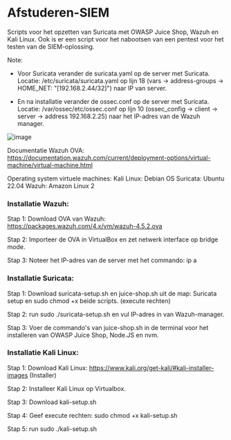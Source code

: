 # Afstuderen-SIEM
 Scripts voor het opzetten van Suricata met OWASP Juice Shop, Wazuh en Kali Linux. Ook is er een script voor het nabootsen van een pentest voor het testen van de SIEM-oplossing. 

Note:
- Voor Suricata verander de suricata.yaml op de server met Suricata. Locatie: /etc/suricata/suricata.yaml op lijn 18 (vars -> address-groups -> HOME_NET: "[192.168.2.44/32]") naar IP van server.

- En na installatie verander de ossec.conf op de server met Suricata. Locatie: /var/ossec/etc/ossec.conf op lijn 10 (ossec_config -> client -> server -> address 192.168.2.25) naar het IP-adres van de Wazuh manager.

![image](https://github.com/Jensjee/Afstuderen-SIEM/assets/16975896/74a05d0f-5c9d-4c41-8310-cb67328ccdb0)

Documentatie Wazuh OVA: https://documentation.wazuh.com/current/deployment-options/virtual-machine/virtual-machine.html 

Operating system virtuele machines:
Kali Linux: Debian OS
Suricata: Ubuntu 22.04
Wazuh: Amazon Linux 2

### Installatie Wazuh:

Stap 1: Download OVA van Wazuh: https://packages.wazuh.com/4.x/vm/wazuh-4.5.2.ova

Stap 2: Importeer de OVA in VirtualBox en zet netwerk interface op bridge mode.

Stap 3: Noteer het IP-adres van de server met het commando: ip a

### Installatie Suricata:

Stap 1:
Download suricata-setup.sh en juice-shop.sh uit de map: Suricata setup en sudo chmod +x beide scripts. (execute rechten)

Stap 2:
run sudo ./suricata-setup.sh en vul IP-adres in van Wazuh-manager.

Stap 3:
Voer de commando's van juice-shop.sh in de terminal voor het installeren van OWASP Juice Shop, Node.JS en nvm.

### Installatie Kali Linux:

Stap 1:
Download Kali Linux: https://www.kali.org/get-kali/#kali-installer-images (Installer)

Stap 2:
Installeer Kali Linux op Virtualbox.

Stap 3:
Download kali-setup.sh

Stap 4:
Geef execute rechten: sudo chmod +x kali-setup.sh

Stap 5:
run sudo ./kali-setup.sh
